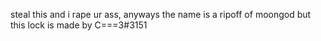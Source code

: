 steal this and i rape ur ass, anyways the name is a ripoff of moongod but this lock is made by C===3#3151
